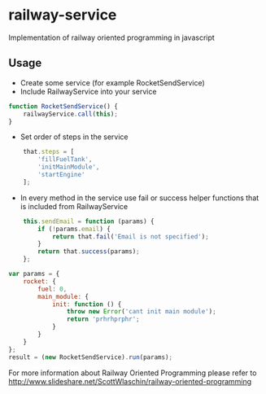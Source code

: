 # railway-service
Implementation of railway oriented programming in javascript

## Usage

* Create some service (for example RocketSendService)
* Include RailwayService into your service
```js
function RocketSendService() { 
    railwayService.call(this);
}
```
* Set order of steps in the service
```js
    that.steps = [
        'fillFuelTank',
        'initMainModule',
        'startEngine'
    ];   
```
* In every method in the service use fail or success helper functions that is included from RailwayService
```js
    this.sendEmail = function (params) {
        if (!params.email) {
            return that.fail('Email is not specified');
        }
        return that.success(params);
    };
```

```js
var params = {
    rocket: {
        fuel: 0,
        main_module: {
            init: function () {
                throw new Error('cant init main module');
                return 'prhrhprphr';
            }
        }
    }
};
result = (new RocketSendService).run(params); 
```

For more information about Railway Oriented Programming please refer to http://www.slideshare.net/ScottWlaschin/railway-oriented-programming
